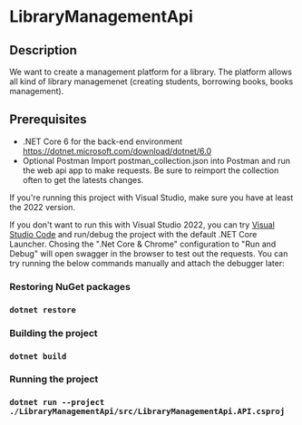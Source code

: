 # LibraryManagementApi

## Description

We want to create a management platform for a library.
The platform allows all kind of library managemenet (creating students, borrowing books, books management).

## Prerequisites

- .NET Core 6 for the back-end environment https://dotnet.microsoft.com/download/dotnet/6.0
-  Optional Postman 
Import postman_collection.json into Postman and run the web api app to make requests. Be sure to reimport the collection often to get the latests changes.

If you're running this project with Visual Studio, make sure you have at least the 2022 version.

If you don't want to run this with Visual Studio 2022, you can try [Visual Studio Code](https://code.visualstudio.com/) and run/debug the project with the default .NET Core Launcher. Chosing the ".Net Core & Chrome" configuration to "Run and Debug" will open swagger in the browser to test out the requests. You can try running the below commands manually and attach the debugger later:
### Restoring NuGet packages

### `dotnet restore`

### Building the project

### `dotnet build`

### Running the project

### `dotnet run --project ./LibraryManagementApi/src/LibraryManagementApi.API.csproj`